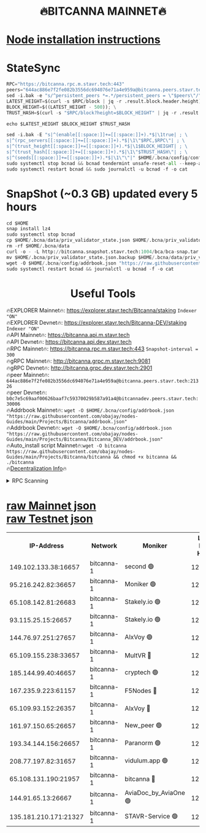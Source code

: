 <h1 align="center"> 🔥BITCANNA MAINNET🔥</h1>


[Node installation instructions](https://github.com/obajay/nodes-Guides/tree/main/Projects/Bitcanna)
=

# StateSync
```python
RPC="https://bitcanna.rpc.m.stavr.tech:443"
peers="644ac886e7f2fe082b3556dc694076e71a4e959a@bitcanna.peers.stavr.tech:21326"
sed -i.bak -e "s/^persistent_peers *=.*/persistent_peers = \"$peers\"/" $HOME/.bcna/config/config.toml
LATEST_HEIGHT=$(curl -s $RPC/block | jq -r .result.block.header.height); \
BLOCK_HEIGHT=$((LATEST_HEIGHT - 500)); \
TRUST_HASH=$(curl -s "$RPC/block?height=$BLOCK_HEIGHT" | jq -r .result.block_id.hash)

echo $LATEST_HEIGHT $BLOCK_HEIGHT $TRUST_HASH

sed -i.bak -E "s|^(enable[[:space:]]+=[[:space:]]+).*$|\1true| ; \
s|^(rpc_servers[[:space:]]+=[[:space:]]+).*$|\1\"$RPC,$RPC\"| ; \
s|^(trust_height[[:space:]]+=[[:space:]]+).*$|\1$BLOCK_HEIGHT| ; \
s|^(trust_hash[[:space:]]+=[[:space:]]+).*$|\1\"$TRUST_HASH\"| ; \
s|^(seeds[[:space:]]+=[[:space:]]+).*$|\1\"\"|" $HOME/.bcna/config/config.toml
sudo systemctl stop bcnad && bcnad tendermint unsafe-reset-all --keep-addr-book
sudo systemctl restart bcnad && sudo journalctl -u bcnad -f -o cat
```
# SnapShot (~0.3 GB) updated every 5 hours
```python
cd $HOME
snap install lz4
sudo systemctl stop bcnad
cp $HOME/.bcna/data/priv_validator_state.json $HOME/.bcna/priv_validator_state.json.backup
rm -rf $HOME/.bcna/data
curl -o - -L http://bitcanna.snapshot.stavr.tech:1004/bca/bca-snap.tar.lz4 | lz4 -c -d - | tar -x -C $HOME/.bcna --strip-components 2
mv $HOME/.bcna/priv_validator_state.json.backup $HOME/.bcna/data/priv_validator_state.json
wget -O $HOME/.bcna/config/addrbook.json "https://raw.githubusercontent.com/obajay/nodes-Guides/main/Projects/Bitcanna/addrbook.json"
sudo systemctl restart bcnad && journalctl -u bcnad -f -o cat
```

 <h1 align="center"> Useful Tools</h1>

🔥EXPLORER Mainnet🔥:    https://explorer.stavr.tech/Bitcanna/staking          `Indexer "ON"` \
🔥EXPLORER Devnet🔥:     https://explorer.stavr.tech/Bitcanna-DEV/staking     `Indexer "ON"` \
🔥API Mainnet🔥:         https://bitcanna.api.m.stavr.tech \
🔥API Devnet🔥:          https://bitcanna.api.dev.stavr.tech \
🔥RPC Mainnet🔥:         https://bitcanna.rpc.m.stavr.tech:443         `Snapshot-interval = 300` \
🔥gRPC Mainnet🔥:        http://bitcanna.grpc.m.stavr.tech:9081 \
🔥gRPC Devnet🔥:         http://bitcanna.grpc.dev.stavr.tech:2901 \
🔥peer Mainnet🔥:        `644ac886e7f2fe082b3556dc694076e71a4e959a@bitcanna.peers.stavr.tech:21326` \
🔥peer Devnet🔥:         `b0c7e5c69aaf00626baaf7c59370029b587a91a4@bitcannadev.peers.stavr.tech:30006` \
🔥Addrbook Mainnet🔥:    ```wget -O $HOME/.bcna/config/addrbook.json "https://raw.githubusercontent.com/obajay/nodes-Guides/main/Projects/Bitcanna/addrbook.json"``` \
🔥Addrbook Devnet🔥:    ```wget -O $HOME/.bcna/config/addrbook.json "https://raw.githubusercontent.com/obajay/nodes-Guides/main/Projects/Bitcanna/Bitcanna_DEV/addrbook.json"``` \
🔥Auto_install script Mainnet🔥:```wget -O bitcanna https://raw.githubusercontent.com/obajay/nodes-Guides/main/Projects/Bitcanna/bitcanna && chmod +x bitcanna && ./bitcanna``` \
🔥[Decentralization Info](https://github.com/obajay/StateSync-snapshots/tree/main/Projects/Bitcanna/Decentralization)🔥


<details>
<summary>RPC Scanning</summary>

<h2 align="center"> We scan nodes in real time every 4 hours. And we provide the final result of RPC endpoints.
We cannot influence the operation of these nodes in any way. </h2>


```python
If Voting Power is higher than 0 --> then the Node is a validator of the network and may be subject to attack and be a potential threat to the chain.
```
```python
We marked such validators with a red symbol
```

</details>

[raw Mainnet json](https://rpc-check.bcam.stavr.tech/bcam/rpc-bcam-result.json) \
[raw Testnet json](https://github.com/obajay/StateSync-snapshots/tree/main/Projects/Bitcanna/Rpc-Check-Testnet)
=



<table><tr><th>IP-Address</th><th>Network</th><th>Moniker</th><th>Latest Block Height</th><th>Earliest Block Height</th><th>Catching Up</th><th>Tx Index</th><th>Voting Power</th><th>Scan Time</th></tr><tr><td>149.102.133.38:16657</td><td>bitcanna-1</td><td>second 🟢</td><td>12641473</td><td>1</td><td>False</td><td>on</td><td>0</td><td>2024-02-18T15:52:10.935389059UTC</td></tr><tr><td>95.216.242.82:36657</td><td>bitcanna-1</td><td>Moniker 🟢</td><td>12641461</td><td>5776907</td><td>False</td><td>on</td><td>0</td><td>2024-02-18T15:51:05.490323383UTC</td></tr><tr><td>65.108.142.81:26683</td><td>bitcanna-1</td><td>Stakely.io 🟢</td><td>12641466</td><td>6152001</td><td>False</td><td>on</td><td>0</td><td>2024-02-18T15:51:31.705591072UTC</td></tr><tr><td>93.115.25.15:26657</td><td>bitcanna-1</td><td>Stakely.io 🟢</td><td>12641465</td><td>6520001</td><td>False</td><td>on</td><td>0</td><td>2024-02-18T15:51:25.126230678UTC</td></tr><tr><td>144.76.97.251:27657</td><td>bitcanna-1</td><td>AlxVoy 🟢</td><td>12641470</td><td>8805201</td><td>False</td><td>on</td><td>0</td><td>2024-02-18T15:51:58.213959953UTC</td></tr><tr><td>65.109.155.238:33657</td><td>bitcanna-1</td><td>MultVR 🔴</td><td>12641467</td><td>9933415</td><td>False</td><td>on</td><td>353051</td><td>2024-02-18T15:51:39.866695214UTC</td></tr><tr><td>185.144.99.40:46657</td><td>bitcanna-1</td><td>cryptech 🟢</td><td>12641461</td><td>11528001</td><td>False</td><td>on</td><td>0</td><td>2024-02-18T15:51:01.036024395UTC</td></tr><tr><td>167.235.9.223:61157</td><td>bitcanna-1</td><td>F5Nodes 🔴</td><td>12641468</td><td>12084001</td><td>False</td><td>on</td><td>570</td><td>2024-02-18T15:51:42.233569503UTC</td></tr><tr><td>65.109.93.152:26357</td><td>bitcanna-1</td><td>AlxVoy 🔴</td><td>12641473</td><td>12109301</td><td>False</td><td>on</td><td>1391783</td><td>2024-02-18T15:52:11.501515147UTC</td></tr><tr><td>161.97.150.65:26657</td><td>bitcanna-1</td><td>New_peer 🟢</td><td>12641466</td><td>12254001</td><td>False</td><td>on</td><td>0</td><td>2024-02-18T15:51:32.416544349UTC</td></tr><tr><td>193.34.144.156:26657</td><td>bitcanna-1</td><td>Paranorm 🟢</td><td>12641468</td><td>12271301</td><td>False</td><td>on</td><td>0</td><td>2024-02-18T15:51:46.973020171UTC</td></tr><tr><td>208.77.197.82:31657</td><td>bitcanna-1</td><td>vidulum.app 🟢</td><td>12596389</td><td>12386934</td><td>False</td><td>on</td><td>0</td><td>2024-02-18T15:51:35.340184194UTC</td></tr><tr><td>65.108.131.190:21957</td><td>bitcanna-1</td><td>bitcanna 🔴</td><td>12641468</td><td>12541468</td><td>False</td><td>on</td><td>419046</td><td>2024-02-18T15:51:46.677567960UTC</td></tr><tr><td>144.91.65.13:26667</td><td>bitcanna-1</td><td>AviaDoc_by_AviaOne 🟢</td><td>12641470</td><td>12631001</td><td>False</td><td>on</td><td>0</td><td>2024-02-18T15:51:55.612490145UTC</td></tr><tr><td>135.181.210.171:21327</td><td>bitcanna-1</td><td>STAVR-Service 🟢</td><td>12641470</td><td>12638601</td><td>False</td><td>on</td><td>0</td><td>2024-02-18T15:51:57.980622515UTC</td></tr></table>
